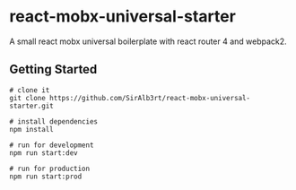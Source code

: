 # react-mobx-universal-starter
A small react mobx universal boilerplate with react router 4 and webpack2.

Getting Started
-

```
# clone it
git clone https://github.com/SirAlb3rt/react-mobx-universal-starter.git

# install dependencies
npm install

# run for development
npm run start:dev

# run for production
npm run start:prod
```

